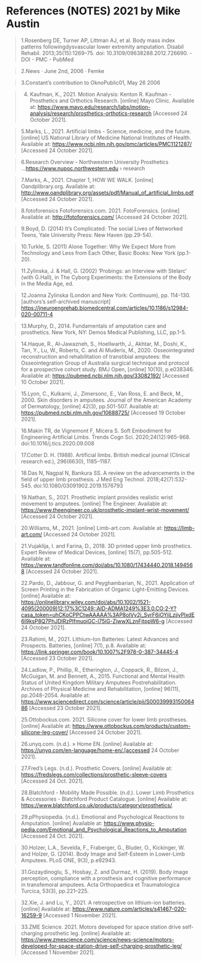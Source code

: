 # References (NOTES) 2021 by Mike Austin



> 1.Rosenberg DE, Turner AP, Littman AJ, et al. Body mass index patterns followingdysvascular lower extremity amputation. Disabil Rehabil. 2013;35(15):1269–75. doi: 10.3109/09638288.2012.726690. - DOI - PMC - PubMed

>  2.News · June 2nd, 2006 · Femke

>  3.Constant’s contribution to OknoPublic01, May 26 2006

> 4. Kaufman, K., 2021. Motion Analysis: Kenton R. Kaufman - Prosthetics and Orthotics Research. [online] Mayo Clinic. Available at:          <https://www.mayo.edu/research/labs/motion-analysis/research/prosthetics-orthotics-research> [Accessed 24 October 2021].

> 5.Marks, L., 2021. Artificial limbs - Science, medicine, and the future. [online] US National Library of Medicine National Institutes of Health. Available at: <https://www.ncbi.nlm.nih.gov/pmc/articles/PMC1121287/> [Accessed 24 October 2021].

> 6.Research Overview - Northwestern University Prosthetics ...https://www.nupoc.northwestern.edu › research

> 7.Marks, A., 2021. Chapter 1, HOW WE WALK. [online] Oandplibrary.org. Available at: <http://www.oandplibrary.org/assets/pdf/Manual_of_artificial_limbs.pdf> [Accessed 24 October 2021].

> 8.fotoforensics
Fotoforensics.com. 2021. FotoForensics. [online] Available at: <http://fotoforensics.com/> [Accessed 24 October 2021].

> 9.Boyd, D. (2014) It’s Complicated: The social Lives of Networked Teens, Yale University Press: New Haven (pp.29-54).

> 10.Turkle, S. (2011) Alone Together: Why We Expect More from Technology and Less from Each Other, Basic Books: New York (pp.1-20).

> 11.Zylinska, J. & Hall, G. (2002) ‘Probings: an Interview with Stelarc’ (with G.Hall), in The Cyborg Experiments: the Extensions of the Body in the Media Age, ed.

> 12.Joanna Zylinska (London and New York: Continuum), pp. 114-130. [authors’s self-archived manuscript]        
https://jneuroengrehab.biomedcentral.com/articles/10.1186/s12984-020-00711-4

> 13.Murphy, D., 2014. Fundamentals of amputation care and prosthetics. New York, NY: Demos Medical Publishing, LLC, pp.1-5.

> 14.Haque, R., Al-Jawazneh, S., Hoellwarth, J., Akhtar, M., Doshi, K., Tan, Y., Lu, W., Roberts, C. and Al Muderis, M., 2020. Osseointegrated reconstruction and rehabilitation of transtibial amputees: the Osseointegration Group of Australia surgical technique and protocol for a prospective cohort study. BMJ Open, [online] 10(10), p.e038346. Available at: <https://pubmed.ncbi.nlm.nih.gov/33082192/> [Accessed 10 October 2021].

> 15.Lyon, C., Kulkarni, J., Zimersonc, E., Van Ross, E. and Beck, M., 2000. Skin disorders in amputees. Journal of the American Academy of Dermatology, [online] 42(3), pp.501-507. Available at: <https://pubmed.ncbi.nlm.nih.gov/10688725/> [Accessed 19 October 2021].

> 16.Makin TR, de Vignemont F, Micera S. Soft Embodiment for Engineering Artificial Limbs. Trends Cogn Sci. 2020;24(12):965-968. doi:10.1016/j.tics.2020.09.008

> 17.Cotter D. H. (1988). Artificial limbs. British medical journal (Clinical research ed.), 296(6630), 1185–1187.

> 18.Das N, Nagpal N, Bankura SS. A review on the advancements in the field of upper limb prosthesis. J Med Eng Technol. 2018;42(7):532-545. doi:10.1080/03091902.2019.1576793

> 19.Nathan, S., 2021. Prosthetic implant provides realistic wrist movement to amputees. [online] The Engineer. Available at: <https://www.theengineer.co.uk/prosthetic-implant-wrist-movement/> [Accessed 24 October 2021].

> 20.Williams, M., 2021. [online] Limb-art.com. Available at: <https://limb-art.com/> [Accessed 24 October 2021].

> 21.Vujaklija, I. and Farina, D., 2018. 3D printed upper limb prosthetics. Expert Review of Medical Devices, [online] 15(7), pp.505-512. Available at: <https://www.tandfonline.com/doi/abs/10.1080/17434440.2018.1494568> [Accessed 24 October 2021].

> 22.Pardo, D., Jabbour, G. and Peyghambarian, N., 2021. Application of Screen Printing in the Fabrication of Organic Light-Emitting Devices. [online] Available at: <https://onlinelibrary.wiley.com/doi/abs/10.1002/1521-4095(200009)12:17%3C1249::AID-ADMA1249%3E3.0.CO;2-Y?casa_token=uhCKoCPPCtwAAAAA%3AP8oIVy2j_SyrF6iOYiiLzjjyPlxdE6I9ksP8Q7PhJDlRzPlfmuoiGC-l75iG-ZjwwXLznFjtppW6-g> [Accessed 24 October 2021].

> 23.Rahimi, M., 2021. Lithium-Ion Batteries: Latest Advances and Prospects. Batteries, [online] 7(1), p.8. Available at: <https://link.springer.com/book/10.1007%2F978-0-387-34445-4> [Accessed 23 October 2021].

> 24.Ladlow, P., Phillip, R., Etherington, J., Coppack, R., Bilzon, J., McGuigan, M. and Bennett, A., 2015. Functional and Mental Health Status of United Kingdom Military Amputees Postrehabilitation. Archives of Physical Medicine and Rehabilitation, [online] 96(11), pp.2048-2054. Available at: <https://www.sciencedirect.com/science/article/pii/S0003999315006486> [Accessed 23 October 2021].

> 25.Ottobockus.com. 2021. Silicone cover for lower limb prostheses. [online] Available at: <https://www.ottobockus.com/products/custom-silicone-leg-cover/> [Accessed 24 October 2021].

> 26.unyq.com. (n.d.). » Home EN. [online] Available at: https://unyq.com/en-language/home-en/.[accessed 24 October 2021].

> 27.Fred’s Legs. (n.d.). Prosthetic Covers. [online] Available at: https://fredslegs.com/collections/prosthetic-sleeve-covers [Accessed 24 Oct. 2021].

> 28.Blatchford - Mobility Made Possible. (n.d.). Lower Limb Prosthetics & Accessories - Blatchford Product Catalogue. [online] Available at: https://www.blatchford.co.uk/products/category/prosthetics/.

> 29.pPhysiopedia. (n.d.). Emotional and Psychological Reactions to Amputation. [online] Available at: https://www.physio-pedia.com/Emotional_and_Psychological_Reactions_to_Amputation [Accessed 24 Oct. 2021].

> 30.Holzer, L.A., Sevelda, F., Fraberger, G., Bluder, O., Kickinger, W. and Holzer, G. (2014). Body Image and Self-Esteem in Lower-Limb Amputees. PLoS ONE, 9(3), p.e92943.

> 31.Gozaydinoglu, S., Hosbay, Z. and Durmaz, H. (2019). Body image perception, compliance with a prosthesis and cognitive performance in transfemoral amputees. Acta Orthopaedica et Traumatologica Turcica, 53(3), pp.221–225.

>32.Xie, J. and Lu, Y., 2021. A retrospective on lithium-ion batteries. [online] Available at: <https://www.nature.com/articles/s41467-020-16259-9> [Accessed 1 November 2021].

>33.ZME Science. 2021. Motors developed for space station drive self-charging prosthetic leg. [online] Available at: <https://www.zmescience.com/science/news-science/motors-developed-for-space-station-drive-self-charging-prosthetic-leg/> [Accessed 1 November 2021].

